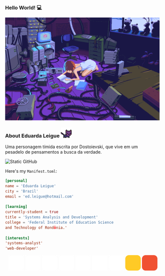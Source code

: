 <h3>Hello World! 💻</h3>
<img align= "center" alt="Night Coding" src="./assets_readme/cybergirl.gif" width='500'/>

### About Eduarda Leigue <img src="./assets_readme/cat.gif" height="7%" width="7%"/>
<p>Uma personagem tímida escrita por Dostoievski, que vive em um <br> pesadelo de pensamentos a busca da verdade.</p>

<img src="https://img.shields.io/static/v1?label=Overview&message=LEIGUEED&color=bca9f5&style=for-the-badge&logo=GitHub" alt="Static GitHub"/> 

Here's my `Manifest.toml`:

```toml
[personal]
name = 'Eduarda Leigue'
city = 'Brazil'
email = 'ed.leigue@hotmail.com'

[learning]
currently-student = true
title = 'Systems Analysis and Development'
college = 'Federal Institute of Education Science 
and Technology of Rondônia.'

[interests]
'systems-analyst'
'web-developer'
```
<div align="center">
      <td><img src="./assets_readme/discord-light.svg" width="50"></td>
      <td><img src="./assets_readme/vscode-light.svg" width="50"></td>
      <td><img src="./assets_readme/mysql-light.svg" width="50"></td>
      <td><img src="./assets_readme/python-light.svg" width="50"></td>
      <td><img src="./assets_readme/c-light.svg" width="50"></td>
      <td><img src="./assets_readme/html-light.svg" width="50"></td>
      <td><img src="./assets_readme/css-light.svg" width="50"></td>
      <td><img src="./assets_readme/javascript.svg" width="50"></td>
      <td><img src="./assets_readme/git.svg" width="50"></td>
</div>
